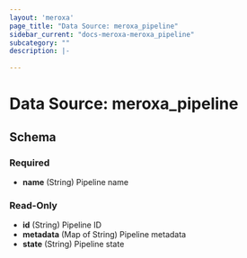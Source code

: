 ```yaml
---
layout: 'meroxa'
page_title: "Data Source: meroxa_pipeline"
sidebar_current: "docs-meroxa-meroxa_pipeline"
subcategory: ""
description: |-
  
---
```


# Data Source: meroxa_pipeline




<!-- schema generated by tfplugindocs -->
## Schema

### Required

- **name** (String) Pipeline name

### Read-Only

- **id** (String) Pipeline ID
- **metadata** (Map of String) Pipeline metadata
- **state** (String) Pipeline state
